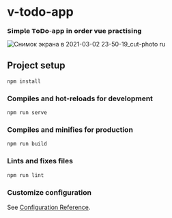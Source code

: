 # v-todo-app
𝗦𝗶𝗺𝗽𝗹𝗲 𝗧𝗼𝗗𝗼-𝗮𝗽𝗽 𝗶𝗻 𝗼𝗿𝗱𝗲𝗿 𝘃𝘂𝗲 𝗽𝗿𝗮𝗰𝘁𝗶𝘀𝗶𝗻𝗴

![Снимок экрана в 2021-03-02 23-50-19_cut-photo ru](https://user-images.githubusercontent.com/56195913/110036900-c1f65700-7d4e-11eb-9d1d-e5fcc363fa65.png)


## Project setup
```
npm install
```

### Compiles and hot-reloads for development
```
npm run serve
```

### Compiles and minifies for production
```
npm run build
```

### Lints and fixes files
```
npm run lint
```

### Customize configuration
See [Configuration Reference](https://cli.vuejs.org/config/).
